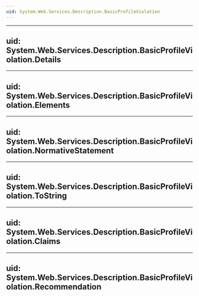 ```yaml
---
uid: System.Web.Services.Description.BasicProfileViolation
---
```


---
uid: System.Web.Services.Description.BasicProfileViolation.Details
---

---
uid: System.Web.Services.Description.BasicProfileViolation.Elements
---

---
uid: System.Web.Services.Description.BasicProfileViolation.NormativeStatement
---

---
uid: System.Web.Services.Description.BasicProfileViolation.ToString
---

---
uid: System.Web.Services.Description.BasicProfileViolation.Claims
---

---
uid: System.Web.Services.Description.BasicProfileViolation.Recommendation
---
